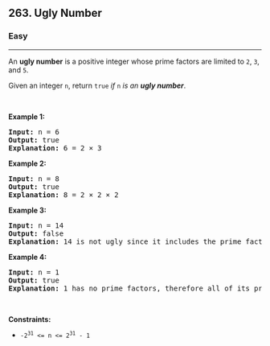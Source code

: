 <h2>263. Ugly Number</h2><h3>Easy</h3><hr><div style="user-select: auto;"><p style="user-select: auto;">An <strong style="user-select: auto;">ugly number</strong> is a positive integer whose prime factors are limited to <code style="user-select: auto;">2</code>, <code style="user-select: auto;">3</code>, and <code style="user-select: auto;">5</code>.</p>

<p style="user-select: auto;">Given an integer <code style="user-select: auto;">n</code>, return <code style="user-select: auto;">true</code> <em style="user-select: auto;">if</em> <code style="user-select: auto;">n</code> <em style="user-select: auto;">is an <strong style="user-select: auto;">ugly number</strong></em>.</p>

<p style="user-select: auto;">&nbsp;</p>
<p style="user-select: auto;"><strong style="user-select: auto;">Example 1:</strong></p>

<pre style="user-select: auto;"><strong style="user-select: auto;">Input:</strong> n = 6
<strong style="user-select: auto;">Output:</strong> true
<strong style="user-select: auto;">Explanation:</strong> 6 = 2 × 3</pre>

<p style="user-select: auto;"><strong style="user-select: auto;">Example 2:</strong></p>

<pre style="user-select: auto;"><strong style="user-select: auto;">Input:</strong> n = 8
<strong style="user-select: auto;">Output:</strong> true
<strong style="user-select: auto;">Explanation:</strong> 8 = 2 × 2 × 2
</pre>

<p style="user-select: auto;"><strong style="user-select: auto;">Example 3:</strong></p>

<pre style="user-select: auto;"><strong style="user-select: auto;">Input:</strong> n = 14
<strong style="user-select: auto;">Output:</strong> false
<strong style="user-select: auto;">Explanation:</strong> 14 is not ugly since it includes the prime factor 7.
</pre>

<p style="user-select: auto;"><strong style="user-select: auto;">Example 4:</strong></p>

<pre style="user-select: auto;"><strong style="user-select: auto;">Input:</strong> n = 1
<strong style="user-select: auto;">Output:</strong> true
<strong style="user-select: auto;">Explanation:</strong> 1 has no prime factors, therefore all of its prime factors are limited to 2, 3, and 5.
</pre>

<p style="user-select: auto;">&nbsp;</p>
<p style="user-select: auto;"><strong style="user-select: auto;">Constraints:</strong></p>

<ul style="user-select: auto;">
	<li style="user-select: auto;"><code style="user-select: auto;">-2<sup style="user-select: auto;">31</sup> &lt;= n &lt;= 2<sup style="user-select: auto;">31</sup> - 1</code></li>
</ul>
</div>